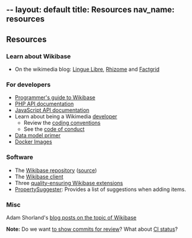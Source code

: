 --
layout: default
title: Resources
nav_name: resources
---

## Resources


### Learn about Wikibase


* On the wikimedia blog: [Lingue Libre](https://wikimediafoundation.org/news/2018/12/14/many-faces-of-wikibase-lingua-libre-makes-%cb%88laengw%c9%99%ca%a4%c9%99z-audible/), [Rhizome](https://wikimediafoundation.org/news/2018/09/06/rhizome-wikibase/) and [Factgrid](https://wikimediafoundation.org/news/2018/08/30/wikibase-illuminati-history/)

### For developers

- [Programmer's guide to Wikibase](https://www.mediawiki.org/wiki/Wikibase/Programmer%27s_guide_to_Wikibase)
- [PHP API documentation](https://doc.wikimedia.org/Wikibase/master/php/)
- [JavaScript API documentation](https://doc.wikimedia.org/Wikibase/master/js/)
- Learn about being a Wikimedia [developer](https://www.mediawiki.org/wiki/Developer_account)
  - Review the [coding conventions](https://www.mediawiki.org/wiki/Wikibase/Coding_conventions)
  - See the [code of conduct](https://www.mediawiki.org/wiki/Code_of_Conduct)
- [Data model primer](https://www.mediawiki.org/wiki/Wikibase/DataModel/Primer)
- [Docker Images](https://hub.docker.com/r/wikibase/)

### Software

- The [Wikibase repository](https://www.mediawiki.org/wiki/Extension:Wikibase_Repository) ([source](https://phabricator.wikimedia.org/diffusion/EWBA/))
- The [Wikibase client](https://www.mediawiki.org/wiki/Extension:Wikibase_Client)
- Three [quality-ensuring Wikibase extensions](https://www.mediawiki.org/wiki/Extension:Wikibase_Quality_Extensions)
-  [PropertySuggester](https://www.mediawiki.org/wiki/Extension:PropertySuggester): Provides a list of suggestions when adding items.

### Misc

Adam Shorland's [blog posts on the topic of Wikibase](https://addshore.com/tag/wikibase/)


**Note:** Do we want [to show commits for review](https://gerrit.wikimedia.org/r/#/projects/mediawiki/extensions/Wikibase,dashboards/default:open)? What about [CI status](https://travis-ci.org/wikimedia/mediawiki-extensions-Wikibase)?

